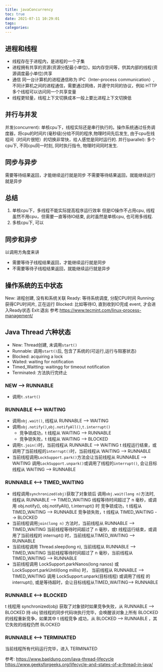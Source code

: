 ```yaml
---
title: javaConcurrency
toc: true
date: 2021-07-11 10:29:01
tags:
categories:
---
```

## 进程和线程
- 线程存在于进程内，是进程的一个子集
- 进程拥有共享的资源(资源分配最小单位)，如内存空间等，供其内部的线程(资源调度最小单位)共享
- 通信
同一台计算机的进程通信称为 IPC（Inter-process communication）, 不同计算机之间的进程通信，需要通过网络，并遵守共同的协议，例如 HTTP
多个线程可以访问同一个共享变量
- 线程更轻量，线程上下文切换成本一般上要比进程上下文切换低

## 并行与并发
并发(concurrent):
单核cpu下，线程实际还是串行执行的。操作系统通过任务调度器，将cpu的时间片(毫秒级)分给不同的程序,物理时间先后发生, 由于cpu在线程间（时间片很短）的切换非常快，给人感觉是同时运行的.
并行(parallel):
多个cpu下, 不同cpu同一时刻, 同时执行指令, 物理时间同时发生.

## 同步与异步
需要等待结果返回，才能继续运行就是同步
不需要等待结果返回，就能继续运行就是异步

## 总结
1. 单核cpu下，多线程不能实际提高程序运行效率
但是IO操作不占用cpu, 线程虽然不用cpu，但需要一直等待IO结束, 此时虽然是单核cpu, 也可用多线程.
2. 多核cpu下, 可以


## 同步和异步
以调用方角度来讲
- 需要等待子线程结果返回，才能继续运行就是同步
- 不需要等待子线程结果返回，就能继续运行就是异步




## 操作系统的五中状态
New: 进程创建, 没有和系统关联
Ready: 等待系统调度, 分配CPU时间
Running: 获得CPU时间片, 正在运行
Blocked: 比如等待IO, 直到收到IO完成 event, 才会进入Ready状态
Exit:退出
参考:https://www.tecmint.com/linux-process-management/

## Java Thread 六种状态
- New: Thread创建, 未调用`start()`
- Runnable: 调用`start()`后, 包含了系统的(可运行,运行与阻塞状态)
- Blocked: acquiring a lock
- Waited: waiting for notification
- Timed_Waitting: waitingg for timeout notification
- Terminated: 方法执行完终止


### NEW --> RUNNABLE
- 调用`t.start()`

### RUNNABLE <--> WAITING
- 调用`obj.wait()`, 线程从 RUNNABLE --> WAITING
- 调用`obj.notify()`,`obj.notifyAll()`,`t.interrupt()`
    - 竞争锁成功，t 线程从 WAITING --> RUNNABLE
    - 竞争锁失败，t 线程从 WAITING --> BLOCKED
- 调用`t.join()`时，当前线程从 RUNNABLE --> WAITING
t 线程运行结束，或调用了当前线程的`interrupt()`时，当前线程从 WAITING --> RUNNABLE
- 当前线程调用`LockSupport.park()`方法会让当前线程从 RUNNABLE --> WAITING
    调用`LockSupport.unpark()`或调用了线程的`interrupt()`, 会让目标线程从 WAITING --> RUNNABLE

### RUNNABLE <--> TIMED_WAITING
- 线程调用`synchronized(obj)`获取了对象锁后
    调用`obj.wait(long n)`方法时, 线程从 RUNNABLE --> TIMED_WAITING
    线程等待时间超过了 n 毫秒，或调用 obj.notify(), obj.notifyAll(), t.interrupt() 时
        竞争锁成功，t 线程从 TIMED_WAITING --> RUNNABLE
        竞争锁失败，t 线程从 TIMED_WAITING --> BLOCKED
- 当前线程调用`join(long n)` 方法时，当前线程从 RUNNABLE --> TIMED_WAITING
    当前线程等待时间超过了 n 毫秒，或t 线程运行结束，或调用了当前线程的 interrupt() 时，当前线程从TIMED_WAITING --> RUNNABLE
- 当前线程调用 Thread.sleep(long n), 当前线程从 RUNNABLE --> TIMED_WAITING
    当前线程等待时间超过了 n 毫秒，当前线程从 TIMED_WAITING --> RUNNABLE
- 当前线程调用 LockSupport.parkNanos(long nanos) 或 LockSupport.parkUntil(long millis) 时， 当前线程从 RUNNABLE --> TIMED_WAITING
    调用 LockSupport.unpark(目标线程) 或调用了线程 的 interrupt(), 或是等待超时，会让目标线程从TIMED_WAITING--> RUNNABLE

### RUNNABLE <--> BLOCKED
t 线程用 synchronized(obj) 获取了对象锁时如果竞争失败，从 RUNNABLE --> BLOCKED
持 obj 锁线程的同步代码块执行完毕，会唤醒该对象上所有 BLOCKED 的线程重新竞争，如果其中 t 线程竞争
成功，从 BLOCKED --> RUNNABLE ，其它失败的线程仍然 BLOCKED

### RUNNABLE <--> TERMINATED
当前线程所有代码运行完毕，进入 TERMINATED

参考:
https://www.baeldung.com/java-thread-lifecycle
https://www.geeksforgeeks.org/lifecycle-and-states-of-a-thread-in-java/